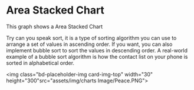 # Area Stacked Chart

This graph shows a Area Stacked Chart

Try can you speak sort, it is a type of sorting algorithm you can use to arrange a set of values in ascending order. If you want, you can also implement bubble sort to sort the values in descending order. A real-world example of a bubble sort algorithm is how the contact list on your phone is sorted in alphabetical order.

<img class="bd-placeholder-img card-img-top" width="30" height="300"src="assets/img/charts Image/Peace.PNG"></img>
